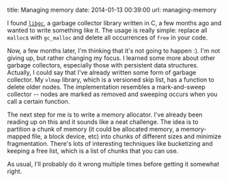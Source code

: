 title: Managing memory
date: 2014-01-13 00:39:00
url: managing-memory

I found [`libgc`](http://www.hpl.hp.com/personal/Hans_Boehm/gc/), a garbage collector library written in C, a few months ago and wanted to write something like it. The usage is really simple: replace all `malloc`s with `gc_malloc` and delete all occurrences of `free` in your code.

Now, a few months later, I'm thinking that it's not going to happen :). I'm not giving up, but rather changing my focus. I learned some more about other garbage collectors, especially those with persistent data structures. Actually, I could say that I've already written some form of garbage collector. My `vlmap` library, which is a versioned skip list, has a function to delete older nodes. The implementation resembles a mark-and-sweep collector --  nodes are marked as removed and sweeping occurs when you call a certain function.

The next step for me is to write a memory allocator. I've already been reading up on this and it sounds like a neat challenge. The idea is to partition a chunk of memory (it could be allocated memory, a memory-mapped file, a block device, etc) into chunks of different sizes and minimize fragmentation. There's lots of interesting techniques like bucketizing and keeping a free list, which is a list of chunks that you can use.

As usual, I'll probably do it wrong multiple times before getting it somewhat right.

